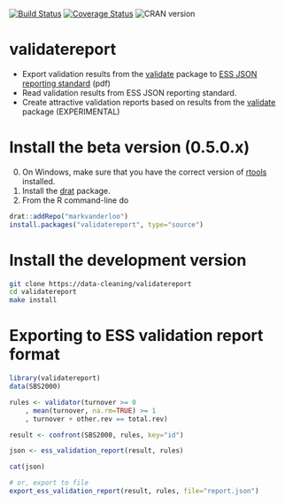 
[![Build Status](https://travis-ci.org/data-cleaning/validatereport.svg?branch=master)](https://travis-ci.org/data-cleaning/validatereport) [![Coverage Status](https://coveralls.io/repos/github/data-cleaning/validatereport/badge.svg?branch=master)](https://coveralls.io/github/data-cleaning/validatereport?branch=master) ![CRAN version](http://www.r-pkg.org/badges/version/validatereport)

# validatereport

- Export validation results from the [validate](https://cran.r-project.org/web/packages/validate/) package to [ESS JSON reporting standard](https://ec.europa.eu/eurostat/cros/system/files/20170815essnetvalidationwp2valreport_1.0.0.pdf) (pdf)
- Read validation results from ESS JSON reporting standard.
- Create attractive validation reports based on results from the [validate](https://cran.r-project.org/web/packages/validate/) package (EXPERIMENTAL)

# Install the beta version (0.5.0.x)

0. On Windows, make sure that you have the correct version of [rtools](https://cran.r-project.org/bin/windows/Rtools/) installed.
1. Install the [drat](https://cran.r-project.org/package=drat) package.
2. From the R command-line do

```r
drat::addRepo("markvanderloo")
install.packages("validatereport", type="source")
```

# Install the development version

```bash
git clone https://data-cleaning/validatereport
cd validatereport
make install
```


# Exporting to ESS validation report format

```r
library(validatereport)
data(SBS2000)

rules <- validator(turnover >= 0
    , mean(turnover, na.rm=TRUE) >= 1
    , turnover + other.rev == total.rev)

result <- confront(SBS2000, rules, key="id")

json <- ess_validation_report(result, rules)

cat(json)

# or, export to file
export_ess_validation_report(result, rules, file="report.json")

```





